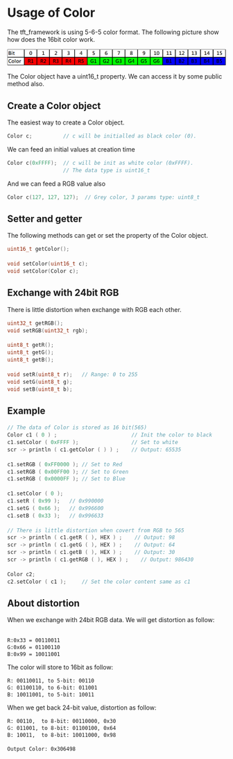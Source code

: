 # Usage of Color

The tft_framework is using 5-6-5 color format. The following picture show how does the 16bit color work.

<img src="565color.jpg" width="903" />

The Color object have a uint16_t property. We can access it by some public method also.

## Create a Color object
The easiest way to create a Color object.
```cpp
Color c;          // c will be initialled as black color (0).
```
We can feed an initial values at creation time
```cpp
Color c(0xFFFF);  // c will be init as white color (0xFFFF).
                  // The data type is uint16_t
```

And we can feed a RGB value also
```cpp
Color c(127, 127, 127);  // Grey color, 3 params type: uint8_t
```

## Setter and getter
The following methods can get or set the property of the Color object.
```cpp
uint16_t getColor();

void setColor(uint16_t c);
void setColor(Color c);
```
## Exchange with 24bit RGB
There is little distortion when exchange with RGB each other.
```cpp
uint32_t getRGB();
void setRGB(uint32_t rgb);

uint8_t getR();
uint8_t getG();
uint8_t getB();

void setR(uint8_t r);   // Range: 0 to 255
void setG(uint8_t g);
void setB(uint8_t b);
```

## Example
```cpp
// The data of Color is stored as 16 bit(565)
Color c1 ( 0 ) ;                        // Init the color to black
c1.setColor ( 0xFFFF );                 // Set to white
scr -> println ( c1.getColor ( ) ) ;    // Output: 65535

c1.setRGB ( 0xFF0000 ); // Set to Red
c1.setRGB ( 0x00FF00 ); // Set to Green
c1.setRGB ( 0x0000FF ); // Set to Blue

c1.setColor ( 0 );
c1.setR ( 0x99 );   // 0x990000
c1.setG ( 0x66 );   // 0x996600
c1.setB ( 0x33 );   // 0x996633

// There is little distortion when covert from RGB to 565
scr -> println ( c1.getR ( ), HEX ) ;    // Output: 98
scr -> println ( c1.getG ( ), HEX ) ;    // Output: 64
scr -> println ( c1.getB ( ), HEX ) ;    // Output: 30
scr -> println ( c1.getRGB ( ), HEX ) ;    // Output: 986430

Color c2;
c2.setColor ( c1 );     // Set the color content same as c1
```

## About distortion
When we exchange with 24bit RGB data. We will get distortion as follow:

```Input Color: 0x336699

R:0x33 = 00110011
G:0x66 = 01100110
B:0x99 = 10011001
```
The color will store to 16bit as follow:
```
R: 00110011, to 5-bit: 00110
G: 01100110, to 6-bit: 011001
B: 10011001, to 5-bit: 10011
```
When we get back 24-bit value, distortion as follow:
```
R: 00110,  to 8-bit: 00110000, 0x30
G: 011001, to 8-bit: 01100100, 0x64
B: 10011,  to 8-bit: 10011000, 0x98

Output Color: 0x306498
```
